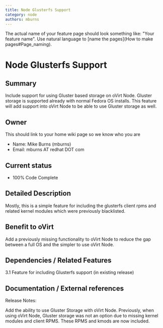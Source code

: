 ```yaml
---
title: Node Glusterfs Support
category: node
authors: mburns
---
```


The actual name of your feature page should look something like: "Your feature name". Use natural language to [name the pages](How to make pages#Page_naming).

# Node Glusterfs Support

## Summary

Include support for using Gluster based storage on oVirt Node. Gluster storage is supported already with normal Fedora OS installs. This feature will add support into oVirt Node to be able to use Gluster storage as well.

## Owner

This should link to your home wiki page so we know who you are

*   Name: Mike Burns (mburns)
*   Email: mburns AT redhat DOT com

## Current status

*   100% Code Complete

## Detailed Description

Mostly, this is a simple feature for including the glusterfs client rpms and related kernel modules which were previously blacklisted.

## Benefit to oVirt

Add a previously missing functionality to oVirt Node to reduce the gap between a full OS and the simpler to use oVirt Node.

## Dependencies / Related Features

3.1 Feature for including Glusterfs support (in existing release)

## Documentation / External references

Release Notes:

Add the ability to use Gluster Storage with oVirt Node. Previously, when using oVirt Node, Gluster storage was not an option due to missing kernel modules and client RPMS. These RPMS and kmods are now included.


